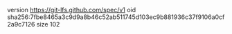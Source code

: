 version https://git-lfs.github.com/spec/v1
oid sha256:7fbe8465a3c9d9a8b46c52ab511745d103ec9b881936c37f9106a0cf2a9c7126
size 102
